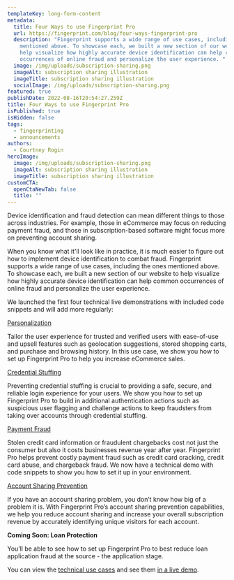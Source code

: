 ```yaml
---
templateKey: long-form-content
metadata:
  title: Four Ways to use Fingerprint Pro
  url: https://fingerprint.com/blog/four-ways-fingerprint-pro
  description: "Fingerprint supports a wide range of use cases, including the ones
    mentioned above. To showcase each, we built a new section of our website to
    help visualize how highly accurate device identification can help common
    occurrences of online fraud and personalize the user experience. "
  image: /img/uploads/subscription-sharing.png
  imageAlt: subscription sharing illustration
  imageTitle: subscription sharing illustration
  socialImage: /img/uploads/subscription-sharing.png
featured: true
publishDate: 2022-08-16T20:54:27.259Z
title: Four Ways to use Fingerprint Pro
isPublished: true
isHidden: false
tags:
  - fingerprinting
  - announcements
authors:
  - Courtney Rogin
heroImage:
  image: /img/uploads/subscription-sharing.png
  imageAlt: subscription sharing illustration
  imageTitle: subscription sharing illustration
customCTA:
  openCtaNewTab: false
  title: ""
---
```

Device identification and fraud detection can mean different things to those across industries. For example, those in eCommerce may focus on reducing payment fraud, and those in subscription-based software might focus more on preventing account sharing. 

When you know what it'll look like in practice, it is much easier to figure out how to implement device identification to combat fraud. Fingerprint supports a wide range of use cases, including the ones mentioned above. To showcase each, we built a new section of our website to help visualize how highly accurate device identification can help common occurrences of online fraud and personalize the user experience. 

We launched the first four technical live demonstrations with included code snippets and will add more regularly:

[Personalization](https://fingerprint.com/use-cases/personalization/)

Tailor the user experience for trusted and verified users with ease-of-use and upsell features such as geolocation suggestions, stored shopping carts, and purchase and browsing history. In this use case, we show you how to set up Fingerprint Pro to help you increase eCommerce sales. 

[Credential Stuffing](https://fingerprint.com/use-cases/credential-stuffing/)

Preventing credential stuffing is crucial to providing a safe, secure, and reliable login experience for your users. We show you how to set up Fingerprint Pro to build in additional authentication actions such as suspicious user flagging and challenge actions to keep fraudsters from taking over accounts through credential stuffing. 

[Payment Fraud](https://fingerprint.com/use-cases/payment-fraud/)

Stolen credit card information or fraudulent chargebacks cost not just the consumer but also it costs businesses revenue year after year. Fingerprint Pro helps prevent costly payment fraud such as credit card cracking, credit card abuse, and chargeback fraud. We now have a technical demo with code snippets to show you how to set it up in your environment. 

[Account Sharing Prevention](https://fingerprint.com/use-cases/account-sharing-prevention/)

If you have an account sharing problem, you don’t know how big of a problem it is. With Fingerprint Pro’s account sharing prevention capabilities, we help you reduce account sharing and increase your overall subscription revenue by accurately identifying unique visitors for each account. 

**Coming Soon: Loan Protection**

You’ll be able to see how to set up Fingerprint Pro to best reduce loan application fraud at the source - the application stage. 

You can view the [technical use cases](https://fingerprint.com/use-cases/) and see them [in a live demo](https://fingerprinthub.com/).